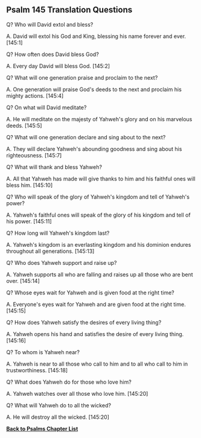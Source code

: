 ## Psalm 145 Translation Questions ##

Q? Who will David extol and bless?

A. David will extol his God and King, blessing his name forever and ever. [145:1]

Q? How often does David bless God?

A. Every day David will bless God. [145:2]

Q? What will one generation praise and proclaim to the next?

A. One generation will praise God's deeds to the next and proclaim his mighty actions. [145:4]

Q? On what will David meditate?

A. He will meditate on the majesty of Yahweh's glory and on his marvelous deeds. [145:5]

Q? What will one generation declare and sing about to the next?

A. They will declare Yahweh's abounding goodness and sing about his righteousness. [145:7]

Q? What will thank and bless Yahweh?

A. All that Yahweh has made will give thanks to him and his faithful ones will bless him. [145:10]

Q? Who will speak of the glory of Yahweh's kingdom and tell of Yahweh's power?

A. Yahweh's faithful ones will speak of the glory of his kingdom and tell of his power. [145:11]

Q? How long will Yahweh's kingdom last?

A. Yahweh's kingdom is an everlasting kingdom and his dominion endures throughout all generations. [145:13]

Q? Who does Yahweh support and raise up?

A. Yahweh supports all who are falling and raises up all those who are bent over. [145:14]

Q? Whose eyes wait for Yahweh and is given food at the right time?

A. Everyone's eyes wait for Yahweh and are given food at the right time. [145:15]

Q? How does Yahweh satisfy the desires of every living thing?

A. Yahweh opens his hand and satisfies the desire of every living thing. [145:16]

Q? To whom is Yahweh near?

A. Yahweh is near to all those who call to him and to all who call to him in trustworthiness. [145:18]

Q? What does Yahweh do for those who love him?

A. Yahweh watches over all those who love him. [145:20]

Q? What will Yahweh do to all the wicked?

A. He will destroy all the wicked. [145:20]

__[Back to Psalms Chapter List](./)__

